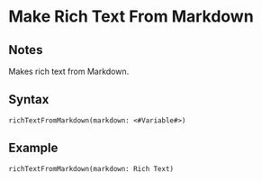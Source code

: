 # Make Rich Text From Markdown
## Notes
Makes rich text from Markdown.
## Syntax
```
richTextFromMarkdown(markdown: <#Variable#>)
```
## Example
```
richTextFromMarkdown(markdown: Rich Text)
```